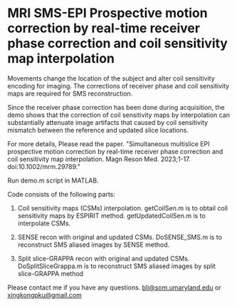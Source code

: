 # MRI SMS-EPI Prospective motion correction by real-time receiver phase correction and coil sensitivity map interpolation
Movements change the location of the subject and alter coil sensitivity encoding for imaging. The corrections of receiver phase and coil sensitivity maps are required for SMS reconstruction. 

Since the receiver phase correction has been done during acquisition, the demo shows that the correction of coil sensitivity maps by interpolation can substantially attenuate image artifacts that caused by coil sensitivity mismatch between the reference and updated slice locations.

For more details, Please read the paper. "Simultaneous multislice EPI prospective motion correction by real-time receiver phase correction and coil sensitivity map interpolation. Magn Reson Med. 2023;1-17. doi:10.1002/mrm.29789." 

Run demo.m script in MATLAB.

Code consists of the following parts:   

1. Coil sensitivity maps (CSMs) interpolation. 
  getCoilSen.m is to obtail coil sensitivity maps by ESPIRIT method. 
  getUpdatedCoilSen.m is to interpolate CSMs. 
  
3. SENSE recon with original and updated CSMs.
DoSENSE_SMS.m is to reconstruct SMS aliased images by SENSE method. 

4. Split slice-GRAPPA recon with original and updated CSMs. 
DoSplitSliceGrappa.m is to reconstruct SMS aliased images by split slice-GRAPPA method

Please contact me if you have any questions.
bli@som.umaryland.edu or xingkongpku@gmail.com
